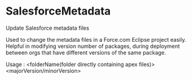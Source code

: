 SalesforceMetadata
==================

Update Salesforce metadata files 

Used to change the metadata files in a Force.com Eclipse project easily. 
Helpful in modifying version number of packages, during deployment between orgs that have different versions of the same package.

Usage : <folderName(folder directly containing apex files)> <packageName> <majorVersion/minorVersion> <newVersionNumber>
